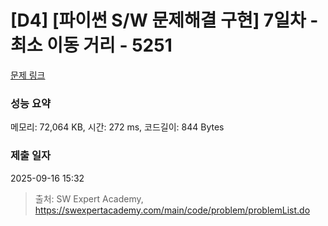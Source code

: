 # [D4] [파이썬 S/W 문제해결 구현] 7일차 - 최소 이동 거리 - 5251 

[문제 링크](https://swexpertacademy.com/main/code/problem/problemDetail.do?contestProbId=AWUS6BAaI4oDFAVT) 

### 성능 요약

메모리: 72,064 KB, 시간: 272 ms, 코드길이: 844 Bytes

### 제출 일자

2025-09-16 15:32



> 출처: SW Expert Academy, https://swexpertacademy.com/main/code/problem/problemList.do